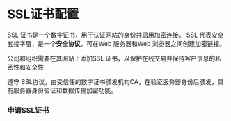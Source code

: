 
# SSL证书配置

SSL 证书是一个数字证书，用于认证网站的身份并启用加密连接。
SSL 代表安全套接字层，是一个**安全协议**，可在Web 服务器和Web 浏览器之间创建加密链接。

公司和组织需要在其网站上添加SSL 证书，以保护在线交易并保持客户信息的私密性和安全性

遵守 SSL协议，由受信任的数字证书颁发机构CA，在验证服务器身份后颁发，具有服务器身份验证和数据传输加密功能。

### 申请SSL证书
